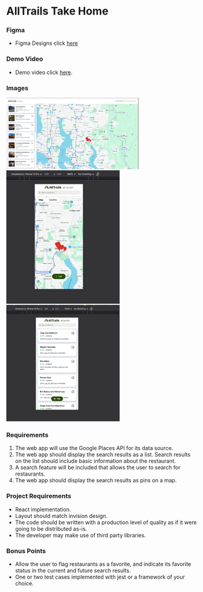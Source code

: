 # AllTrails Take Home

### Figma

- Figma Designs click [here](https://www.figma.com/file/1I4xPrVbqaWCcEcA1wySox/Homework%3A-AllTrails-at-lunch?node-id=0%3A1&t=pZ21obo1DhD8oIoQ-0)

### Demo Video

- Demo video click [here](https://www.loom.com/share/ca1e6c54a6554416ad17c56076a30b67?sid=8b1d4dcd-06ad-4442-8355-546b0551f75f).

### Images

<img src="./public/readme/desktop.png" alt="desktop map" width="350"/>

<img src="./public/readme/mobile-map.png" alt="desktop map" width="300"/>

<img src="./public/readme/mobile-list.png" alt="desktop map" width="300"/>

### Requirements

1. The web app will use the Google Places API for its data source.
2. The web app should display the search results as a list. Search results on the list should include basic information about the restaurant.
3. A search feature will be included that allows the user to search for restaurants.
4. The web app should display the search results as pins on a map.

### Project Requirements

- React implementation.
- Layout should match invision design.
- The code should be written with a production level of quality as if it were going to be
  distributed as-is.
- The developer may make use of third party libraries.

### Bonus Points

- Allow the user to flag restaurants as a favorite, and indicate its favorite status in the
  current and future search results.
- One or two test cases implemented with jest or a framework of your choice.
